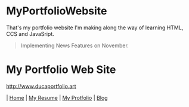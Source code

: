# MyPortfolioWebsite
That's my portfolio website I'm making along the way of learning HTML, CCS and JavaSript.

> Implementing News Features on November.

# My Portfolio Web Site

<http://www.ducaportfolio.art>

| [Home](http://www.ducaportfolio.art/index) |
[My Resume](http://www.ducaportfolio.art/curriculo) |
[My Protfolio](http://www.ducaportfolio.art/portifolio) |
[Blog]()
